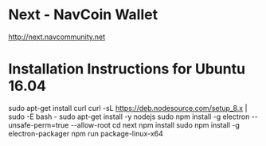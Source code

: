 # Next - NavCoin Wallet
http://next.navcommunity.net

Installation Instructions for Ubuntu 16.04
==========================================
sudo apt-get install curl
curl -sL https://deb.nodesource.com/setup_8.x | sudo -E bash -
sudo apt-get install -y nodejs
sudo npm install -g electron --unsafe-perm=true --allow-root
cd next
npm install
sudo npm install -g electron-packager
npm run package-linux-x64
